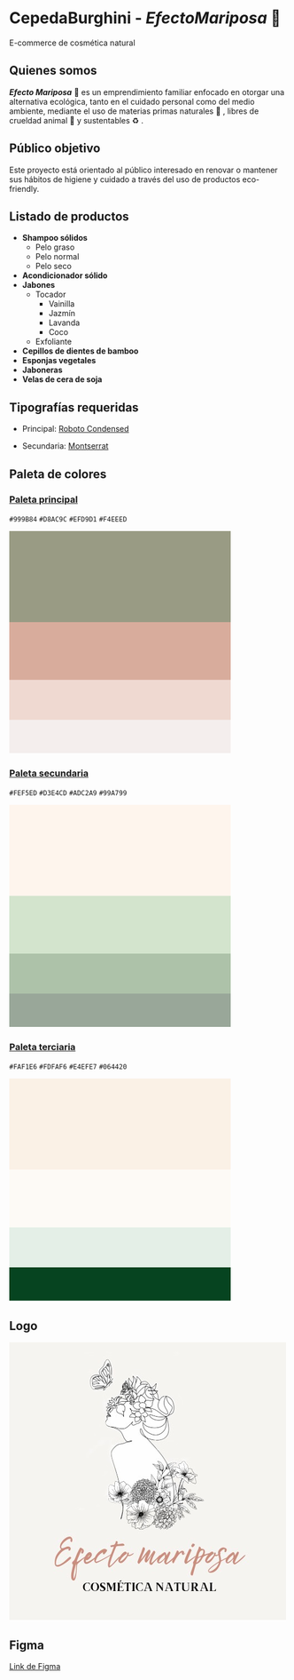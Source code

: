 # CepedaBurghini - ***EfectoMariposa*** :butterfly:
 E-commerce de cosmética natural

## Quienes somos
***Efecto Mariposa*** :butterfly: es un emprendimiento familiar enfocado en otorgar una alternativa ecológica, tanto en el cuidado personal como del medio ambiente, mediante el uso de materias primas naturales :herb: , libres de crueldad animal :rabbit: y sustentables :recycle: . 

## Público objetivo
Este proyecto está orientado al público interesado en renovar o mantener sus hábitos de higiene y cuidado a través del uso de productos eco-friendly.

## Listado de productos

- **Shampoo sólidos**
    - Pelo graso
    - Pelo normal
    - Pelo seco
- **Acondicionador sólido**
- **Jabones**
    - Tocador
        - Vainilla
        - Jazmín
        - Lavanda
        - Coco
    - Exfoliante
- **Cepillos de dientes de bamboo**
- **Esponjas vegetales**
- **Jaboneras**
- **Velas de cera de soja**

## Tipografías requeridas

- Principal: [Roboto Condensed](https://fonts.google.com/specimen/Roboto+Condensed?preview.text=Efecto%20Mariposa&preview.text_type=custom)

- Secundaria: [Montserrat](https://fonts.google.com/specimen/Montserrat?preview.text=Efecto%20Mariposa&preview.text_type=custom)

## Paleta de colores

### [Paleta principal](https://www.colorhunt.co/palette/999b84d8ac9cefd9d1f4eeed)

`#999B84` `#D8AC9C` `#EFD9D1` `#F4EEED`

![Principal](/PaletaPrincipal.png)

### [Paleta secundaria](https://www.colorhunt.co/palette/fef5edd3e4cdadc2a999a799)

`#FEF5ED` `#D3E4CD` `#ADC2A9` `#99A799`

![Secundaria](/PaletaSecundaria.png)

### [Paleta terciaria](https://www.colorhunt.co/palette/faf1e6fdfaf6e4efe7064420)

`#FAF1E6` `#FDFAF6` `#E4EFE7` `#064420`

![Terciaria](/PaletaTerciaria.png)

## Logo

![Logo](/LogoEfctoMariposa.jpeg)

## Figma

[Link de Figma](https://www.figma.com/file/5W1NSCanuCv0LGimu1sMq3/FIGMA---EfectoMariposa?node-id=4%3A508)

